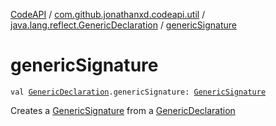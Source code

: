 [CodeAPI](../../index.md) / [com.github.jonathanxd.codeapi.util](../index.md) / [java.lang.reflect.GenericDeclaration](index.md) / [genericSignature](.)

# genericSignature

`val `[`GenericDeclaration`](http://docs.oracle.com/javase/6/docs/api/java/lang/reflect/GenericDeclaration.html)`.genericSignature: `[`GenericSignature`](../../com.github.jonathanxd.codeapi.generic/-generic-signature/index.md)

Creates a [GenericSignature](../../com.github.jonathanxd.codeapi.generic/-generic-signature/index.md) from a [GenericDeclaration](http://docs.oracle.com/javase/6/docs/api/java/lang/reflect/GenericDeclaration.html)

